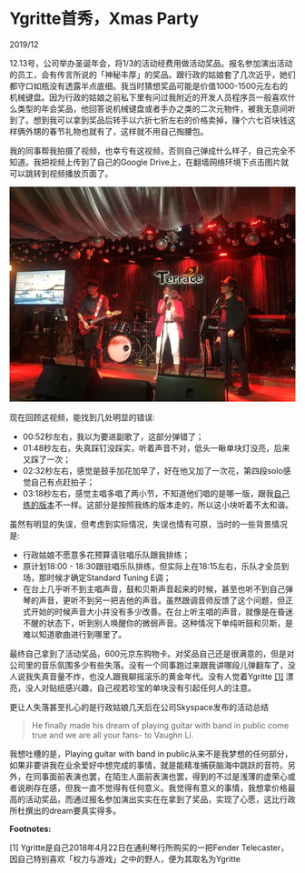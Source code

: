 <!--0-->
# Ygritte首秀，Xmas Party

2019/12

12.13号，公司举办圣诞年会，将1/3的活动经费用做活动奖品。报名参加演出活动的员工，会有传言所说的「神秘丰厚」的奖品。跟行政的姑娘套了几次近乎，她们都守口如瓶没有透露半点底细。我当时猜想奖品可能是价值1000-1500元左右的机械键盘。因为行政的姑娘之前私下里有问过我附近的开发人员程序员一般喜欢什么类型的年会奖品，他回答说机械键盘或者手办之类的二次元物件，被我无意间听到了。想到我可以拿到奖品后转手以六折七折左右的价格卖掉，赚个六七百块钱这样俩外甥的春节礼物也就有了，这样就不用自己掏腰包。

我的同事帮我拍摄了视频，也幸亏有这视频，否则自己弹成什么样子，自己完全不知道。我把视频上传到了自己的Google Drive上，在翻墙网络环境下点击图片就可以跳转到视频播放页面了。

[![XmasParty](YgritteFirstShow/XmasParty.jpeg)](https://drive.google.com/file/d/1mfsFi69Dfq4mp_fTljZTH59nMki50SSn/view)

现在回顾这视频，能找到几处明显的错误: 

* 00:52秒左右，我以为要进副歌了，这部分弹错了；
* 01:48秒左右，失真踩钉没踩实，听着声音不对，低头一瞅单块灯没亮，后来又踩了一次；
* 02:32秒左右，感觉是鼓手加花加早了，好在他又加了一次花，第四段solo感觉自己有点赶拍子；
* 03:18秒左右，感觉主唱多唱了两小节，不知道他们唱的是哪一版，跟我[自己练的版本](https://www.youtube.com/watch?v=zuRCGllbog8)不一样。这部分是按照我练的版本走的，所以这小块听着不太和谐。


虽然有明显的失误，但考虑到实际情况，失误也情有可原，当时的一些背景情况是:
* 行政姑娘不愿意多花预算请驻唱乐队跟我排练；
* 原计划18:00 - 18:30跟驻唱乐队排练，但实际上在18:15左右，乐队才全员到场，那时候才确定Standard Tuning E调；
* 在台上几乎听不到主唱声音，鼓和贝斯声音起来的时候，甚至也听不到自己弹琴的声音，更听不到另一把吉他的声音。虽然跟调音师反馈了这个问题，但正式开始的时候声音大小并没有多少改善。在台上听主唱的声音，就像是在昏迷不醒的状态下，听到别人唤醒你的微弱声音。这种情况下单纯听鼓和贝斯，是难以知道歌曲进行到哪里了。

最终自己拿到了活动奖品，600元京东购物卡。对奖品自己还是很满意的，但是对公司里的音乐氛围多少有些失落。没有一个同事跑过来跟我讲哪段儿弹翻车了，没人说我失真音量不炸，也没人跟我聊摇滚乐的黄金年代。没有人觉着Ygritte [\[1\]](#fn1) 漂亮，没人对贴纸感兴趣，自己视若珍宝的单块没有引起任何人的注意。

更让人失落甚至扎心的是行政姑娘几天后在公司Skyspace发布的活动总结
> He finally made his dream of playing guitar with band in public come true and we are all your fans- to Vaughn Li.

我想吐槽的是，Playing guitar with band in public从来不是我梦想的任何部分，如果非要讲我在业余爱好中想完成的事情，就是能精准捕获脑海中跳跃的音符。另外，在同事面前表演也罢，在陌生人面前表演也罢，得到的不过是浅薄的虚荣心或者说刷存在感，但我一直不觉得有任何意义。我觉得有意义的事情，我想拿价格最高的活动奖品，而通过报名参加演出实实在在拿到了奖品，实现了心愿，这比行政所杜撰出的dream要真实得多。

**Footnotes:**

<a id="fn1">[1]</a> Ygritte是自己2018年4月22日在通利琴行所购买的一把Fender Telecaster，因自己特别喜欢「权力与游戏」之中的野人，便为其取名为Ygritte